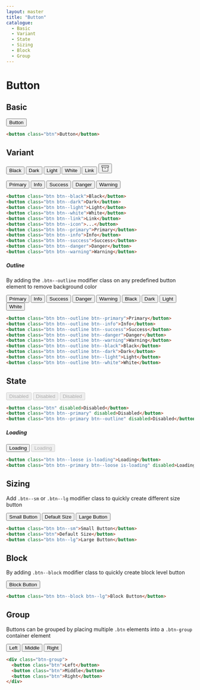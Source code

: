 ```yaml
---
layout: master
title: "Button"
catalogue:
  - Basic
  - Variant
  - State
  - Sizing
  - Block
  - Group
---
```


# Button

## Basic

<section class="snippet">
  <div class="snippet__preview">
    <button class="btn">Button</button>
  </div>
  <div class="snippet__source">

```html
<button class="btn">Button</button>
```

  </div>
</section>

## Variant

<section class="snippet">
  <div class="snippet__preview">
    <button class="btn btn--black">Black</button>
    <button class="btn btn--dark">Dark</button>
    <button class="btn btn--light">Light</button>
    <button class="btn btn--white">White</button>
    <button class="btn btn--link">Link</button>
    <button class="btn btn--icon">
      <svg xmlns="http://www.w3.org/2000/svg" width="20" height="20" viewBox="0 0 24 24" fill="none" stroke="currentColor" stroke-width="1" stroke-linecap="round" stroke-linejoin="round"><polyline points="21 8 21 21 3 21 3 8"></polyline><rect x="1" y="3" width="22" height="5"></rect><line x1="10" y1="12" x2="14" y2="12"></line></svg>
    </button>
    <br />
    <br />
    <button class="btn btn--primary">Primary</button>
    <button class="btn btn--info">Info</button>
    <button class="btn btn--success">Success</button>
    <button class="btn btn--danger">Danger</button>
    <button class="btn btn--warning">Warning</button>
  </div>
  <div class="snippet__source">

```html
<button class="btn btn--black">Black</button>
<button class="btn btn--dark">Dark</button>
<button class="btn btn--light">Light</button>
<button class="btn btn--white">White</button>
<button class="btn btn--link">Link</button>
<button class="btn btn--icon">...</button>
<button class="btn btn--primary">Primary</button>
<button class="btn btn--info">Info</button>
<button class="btn btn--success">Success</button>
<button class="btn btn--danger">Danger</button>
<button class="btn btn--warning">Warning</button>
```

  </div>
</section>

##### Outline

By adding the `.btn--outline` modifier class on any predefined button element to remove background color

<section class="snippet">
  <div class="snippet__preview">
    <button class="btn btn--outline btn--primary">Primary</button>
    <button class="btn btn--outline btn--info">Info</button>
    <button class="btn btn--outline btn--success">Success</button>
    <button class="btn btn--outline btn--danger">Danger</button>
    <button class="btn btn--outline btn--warning">Warning</button>
    <button class="btn btn--outline btn--black">Black</button>
    <button class="btn btn--outline btn--dark">Dark</button>
    <button class="btn btn--outline btn--light">Light</button>
    <button class="btn btn--outline btn--white">White</button>
  </div>
  <div class="snippet__source">

```html
<button class="btn btn--outline btn--primary">Primary</button>
<button class="btn btn--outline btn--info">Info</button>
<button class="btn btn--outline btn--success">Success</button>
<button class="btn btn--outline btn--danger">Danger</button>
<button class="btn btn--outline btn--warning">Warning</button>
<button class="btn btn--outline btn--black">Black</button>
<button class="btn btn--outline btn--dark">Dark</button>
<button class="btn btn--outline btn--light">Light</button>
<button class="btn btn--outline btn--white">White</button>
```

  </div>
</section>

## State

<section class="snippet">
  <div class="snippet__preview">
    <button class="btn" disabled>Disabled</button>
    <button class="btn btn--primary" disabled>Disabled</button>
    <button class="btn btn--primary btn--outline" disabled>Disabled</button>
  </div>
  <div class="snippet__source">

```html
<button class="btn" disabled>Disabled</button>
<button class="btn btn--primary" disabled>Disabled</button>
<button class="btn btn--primary btn--outline" disabled>Disabled</button>
```

  </div>
</section>

##### Loading

<section class="snippet">
  <div class="snippet__preview">
    <button class="btn btn--loose is-loading">Loading</button>
    <button class="btn btn--primary btn--loose is-loading" disabled>Loading</button>
  </div>
  <div class="snippet__source">

```html
<button class="btn btn--loose is-loading">Loading</button>
<button class="btn btn--primary btn--loose is-loading" disabled>Loading</button>
```

  </div>
</section>

## Sizing

Add `.btn--sm` or `.btn--lg` modifier class to quickly create different size button

<section class="snippet">
  <div class="snippet__preview">
    <button class="btn btn--sm">Small Button</button>
    <button class="btn">Default Size</button>
    <button class="btn btn--lg">Large Button</button>
  </div>
  <div class="snippet__source">

```html
<button class="btn btn--sm">Small Button</button>
<button class="btn">Default Size</button>
<button class="btn btn--lg">Large Button</button>
```
  </div>
</section>

## Block

By adding `.btn--block` modifier class to quickly create block level button

<section class="snippet">
  <div class="snippet__preview">
    <button class="btn btn--block btn--lg">Block Button</button>
  </div>
  <div class="snippet__source">

```html
<button class="btn btn--block btn--lg">Block Button</button>
```

  </div>
</section>

## Group

Buttons can be grouped by placing multiple `.btn` elements into a `.btn-group` container element

<section class="snippet">
  <div class="snippet__preview">
    <div class="btn-group">
      <button class="btn">Left</button>
      <button class="btn">Middle</button>
      <button class="btn">Right</button>
    </div>
  </div>
  <div class="snippet__source">

```html
<div class="btn-group">
  <button class="btn">Left</button>
  <button class="btn">Middle</button>
  <button class="btn">Right</button>
</div>
```

  </div>
</section>
